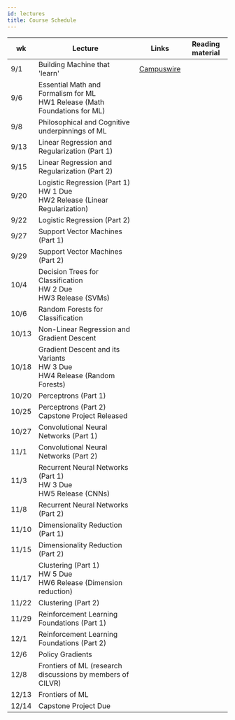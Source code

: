 ```yaml
---
id: lectures
title: Course Schedule
---
```

 
| wk | Lecture | Links | Reading material |
|---|---|---|---|
| 9/1 | Building Machine that 'learn' | [Campuswire](https://campuswire.com/p/G6C251796) | |
| 9/6 | Essential Math and Formalism for ML<br />HW1 Release (Math Foundations for ML) | | |
| 9/8 | Philosophical and Cognitive underpinnings of ML | | |
| 9/13 | Linear Regression and Regularization (Part 1) | | |
| 9/15 | Linear Regression and Regularization (Part 2) | | |
| 9/20 | Logistic Regression (Part 1)<br />HW 1 Due<br />HW2 Release (Linear Regularization) | | |
| 9/22 | Logistic Regression (Part 2) | | |
| 9/27 | Support Vector Machines (Part 1) | | |
| 9/29 | Support Vector Machines (Part 2) | | |
| 10/4 | Decision Trees for Classification<br />HW 2 Due<br />HW3 Release (SVMs) | | |
| 10/6 | Random Forests for Classification | | |
| 10/13 | Non-Linear Regression and Gradient Descent | | |
| 10/18 | Gradient Descent and its Variants<br />HW 3 Due<br />HW4 Release (Random Forests) | | |
| 10/20 | Perceptrons (Part 1) | | |
| 10/25 | Perceptrons (Part 2)<br />Capstone Project Released | | |
| 10/27 | Convolutional Neural Networks (Part 1) | | |
| 11/1 | Convolutional Neural Networks (Part 2) | | |
| 11/3 | Recurrent Neural Networks (Part 1)<br />HW 3 Due<br />HW5 Release (CNNs) | | |
| 11/8 | Recurrent Neural Networks (Part 2) | | |
| 11/10 | Dimensionality Reduction (Part 1) | | |
| 11/15 | Dimensionality Reduction (Part 2) | | |
| 11/17 | Clustering (Part 1)<br />HW 5 Due<br />HW6 Release (Dimension reduction) | | |
| 11/22 | Clustering (Part 2) | | |
| 11/29 | Reinforcement Learning Foundations (Part 1) | | |
| 12/1 | Reinforcement Learning Foundations (Part 2) | | |
| 12/6 | Policy Gradients | | |
| 12/8 | Frontiers of ML (research discussions by members of CILVR) | | |
| 12/13 | Frontiers of ML | | |
| 12/14 | Capstone Project Due | | |